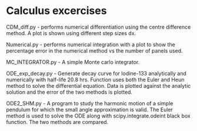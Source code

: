 # Calculus excercises

CDM_diff.py - performs numerical differentiation using the centre difference method. A plot is shown using different step sizes dx.

Numerical.py - performs numerical integration with a plot to show the percentage error in the numerical method vs the number of panels used.

MC_INTEGRATOR.py - A simple Monte carlo integrator.

ODE_exp_decay.py - Generate decay curve for Iodine-133 analytically and numerically with half-life 20.8 hrs. Function uses both the Euler and Heun method to solve the differential equation. Data is plotted against the analytic solution and the error of the two methods is plotted.

ODE2_SHM.py - A program to study the harmonic motion of a simple pendulum for which the small angle approximation is valid. The Euler method is used to solve the ODE along with scipy.integrate.odeint black box function. The two methods are compared.


